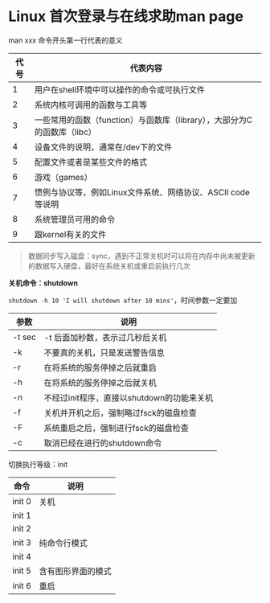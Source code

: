 # Linux 首次登录与在线求助man page

man xxx  命令开头第一行代表的意义

| 代号 | 代表内容                                                     |
| ---- | ------------------------------------------------------------ |
| 1    | 用户在shell环境中可以操作的命令或可执行文件                  |
| 2    | 系统内核可调用的函数与工具等                                 |
| 3    | 一些常用的函数（function）与函数库（library），大部分为C的函数库（libc） |
| 4    | 设备文件的说明，通常在/dev下的文件                           |
| 5    | 配置文件或者是某些文件的格式                                 |
| 6    | 游戏（games）                                                |
| 7    | 惯例与协议等，例如Linux文件系统、网络协议、ASCII code等说明  |
| 8    | 系统管理员可用的命令                                         |
| 9    | 跟kernel有关的文件                                           |

> 数据同步写入磁盘：sync，遇到不正常关机时可以将在内存中尚未被更新的数据写入硬盘，最好在系统关机或重启前执行几次

**关机命令：shutdown**

`shutdown -h 10 'I will shutdown after 10 mins'`，时间参数一定要加

| 参数   | 说明                                       |
| ------ | ------------------------------------------ |
| -t sec | -t 后面加秒数，表示过几秒后关机            |
| -k     | 不要真的关机，只是发送警告信息             |
| -r     | 在将系统的服务停掉之后就重启               |
| -h     | 在将系统的服务停掉之后就关机               |
| -n     | 不经过init程序，直接以shutdown的功能来关机 |
| -f     | 关机并开机之后，强制略过fsck的磁盘检查     |
| -F     | 系统重启之后，强制进行fsck的磁盘检查       |
| -c     | 取消已经在进行的shutdown命令               |

切换执行等级：init

| 命令   | 说明               |
| ------ | ------------------ |
| init 0 | 关机               |
| init 1 |                    |
| init 2 |                    |
| init 3 | 纯命令行模式       |
| init 4 |                    |
| init 5 | 含有图形界面的模式 |
| init 6 | 重启               |

